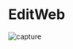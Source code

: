 # EditWeb

![capture](https://user-images.githubusercontent.com/41879991/51475457-f1d38200-1db4-11e9-850d-898fecb82fae.PNG)
